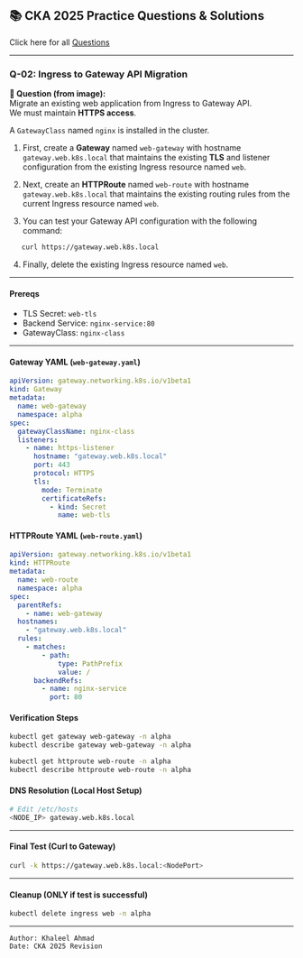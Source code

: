 ## 📚 CKA 2025 Practice Questions & Solutions 

Click here for all [Questions](https://docs.google.com/document/d/16CwiwhEtuisL5TaIL3rR0AJQY1BOI70yVVwuOO55tJM/edit?usp=sharing)

---

### Q-02: Ingress to Gateway API Migration

**📝 Question (from image):**  
Migrate an existing web application from Ingress to Gateway API.  
We must maintain **HTTPS access**.

A `GatewayClass` named `nginx` is installed in the cluster.

1. First, create a **Gateway** named `web-gateway` with hostname `gateway.web.k8s.local` that maintains the existing **TLS** and listener configuration from the existing Ingress resource named `web`.

2. Next, create an **HTTPRoute** named `web-route` with hostname `gateway.web.k8s.local` that maintains the existing routing rules from the current Ingress resource named `web`.

3. You can test your Gateway API configuration with the following command:
```bash
   curl https://gateway.web.k8s.local
```

4. Finally, delete the existing Ingress resource named `web`.

---
#### Prereqs

* TLS Secret: `web-tls`
* Backend Service: `nginx-service:80`
* GatewayClass: `nginx-class`

---

#### Gateway YAML (`web-gateway.yaml`)

```yaml
apiVersion: gateway.networking.k8s.io/v1beta1
kind: Gateway
metadata:
  name: web-gateway
  namespace: alpha
spec:
  gatewayClassName: nginx-class
  listeners:
    - name: https-listener
      hostname: "gateway.web.k8s.local"
      port: 443
      protocol: HTTPS
      tls:
        mode: Terminate
        certificateRefs:
          - kind: Secret
            name: web-tls
```

#### HTTPRoute YAML (`web-route.yaml`)

```yaml
apiVersion: gateway.networking.k8s.io/v1beta1
kind: HTTPRoute
metadata:
  name: web-route
  namespace: alpha
spec:
  parentRefs:
    - name: web-gateway
  hostnames:
    - "gateway.web.k8s.local"
  rules:
    - matches:
        - path:
            type: PathPrefix
            value: /
      backendRefs:
        - name: nginx-service
          port: 80
```

#### Verification Steps

```bash
kubectl get gateway web-gateway -n alpha
kubectl describe gateway web-gateway -n alpha

kubectl get httproute web-route -n alpha
kubectl describe httproute web-route -n alpha
```
#### DNS Resolution (Local Host Setup)

```bash
# Edit /etc/hosts
<NODE_IP> gateway.web.k8s.local
```

---

#### Final Test (Curl to Gateway)

```bash
curl -k https://gateway.web.k8s.local:<NodePort>
```

---

#### Cleanup (ONLY if test is successful)

```bash
kubectl delete ingress web -n alpha
```

---

```
Author: Khaleel Ahmad  
Date: CKA 2025 Revision
```
